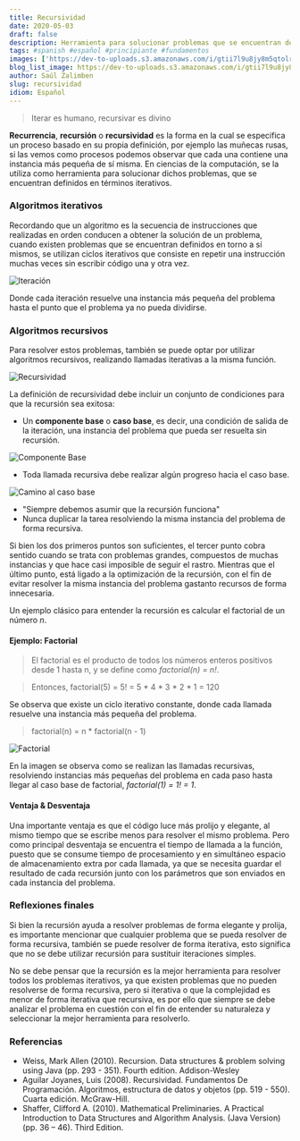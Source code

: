```yaml
---
title: Recursividad
date: 2020-05-03
draft: false
description: Herramienta para solucionar problemas que se encuentran definidos en términos iterativos.
tags: #spanish #español #principiante #fundamentos
images: ['https://dev-to-uploads.s3.amazonaws.com/i/gtii7l9u8jy8m5qtolrh.jpg']
blog_list_image: https://dev-to-uploads.s3.amazonaws.com/i/gtii7l9u8jy8m5qtolrh.jpg
author: Saúl Zalimben
slug: recursividad
idiom: Español
---
```


>
> Iterar es humano, recursivar es divino
>

**Recurrencia**, **recursión** o **recursividad** es la forma en la cual se especifica un proceso basado en su propia definición, por ejemplo las muñecas rusas, si las vemos como procesos podemos observar que cada una contiene una instancia más pequeña de sí misma.
En ciencias de la computación, se la utiliza como herramienta para solucionar dichos problemas, que se encuentran definidos en términos iterativos.

### Algoritmos iterativos

Recordando que un algoritmo es la secuencia de instrucciones que realizadas en orden conducen a obtener la solución de un problema, cuando existen problemas que se encuentran definidos en torno a sí mismos, se utilizan ciclos iterativos que consiste en repetir una instrucción muchas veces sin escribir código una y otra vez.

![Iteración](https://dev-to-uploads.s3.amazonaws.com/i/rkqm6zouu47fv8tgogx8.png)

Donde cada iteración resuelve una instancia más pequeña del problema hasta el punto que el problema ya no pueda dividirse.

### Algoritmos recursivos
Para resolver estos problemas, también se puede optar por utilizar algoritmos recursivos, realizando llamadas iterativas a la misma función.

 ![Recursividad](https://dev-to-uploads.s3.amazonaws.com/i/68ihr48kcb6qhyvc5w6e.png)

La definición de recursividad debe incluir un conjunto de condiciones para que la recursión sea exitosa:
- Un **componente base** o **caso base**, es decir, una condición de salida de la iteración, una instancia del problema que pueda ser resuelta sin recursión.

![Componente Base](https://dev-to-uploads.s3.amazonaws.com/i/8rxi0dtalsm8dx0jwfkp.png)

- Toda llamada recursiva debe realizar algún progreso hacia el caso base.

![Camino al caso base](https://dev-to-uploads.s3.amazonaws.com/i/dplzexzpbavbvgasre86.png)

- "Siempre debemos asumir que la recursión funciona"
- Nunca duplicar la tarea resolviendo la misma instancia del problema de forma recursiva.

Si bien los dos primeros puntos son suficientes, el tercer punto cobra sentido cuando se trata con problemas grandes, compuestos de muchas instancias y que hace casi imposible de seguir el rastro. 
Mientras que el último punto, está ligado a la optimización de la recursión, con el fin de evitar resolver la misma instancia del problema gastanto recursos de forma innecesaria. 

Un ejemplo clásico para entender la recursión es calcular el factorial de un número *n*. 

#### Ejemplo: Factorial

> El factorial es el producto de todos los números enteros positivos desde 1 hasta n, y se define como *factorial(n) = n!*. 

> Entonces, factorial(5) = 5! = 5 * 4 * 3 * 2 * 1 = 120

Se observa que existe un ciclo iterativo constante, donde cada llamada resuelve una instancia más pequeña del problema.

> factorial(n) = n * factorial(n - 1)

![Factorial](https://dev-to-uploads.s3.amazonaws.com/i/k4ofjzxixq6gut765evq.png)

En la imagen se observa como se realizan las llamadas recursivas, resolviendo instancias más pequeñas del problema en cada paso hasta llegar al caso base de factorial, *factorial(1) = 1! = 1*.

#### Ventaja & Desventaja
Una importante ventaja es que el código luce más prolijo y elegante, al mismo tiempo que se escribe menos para resolver el mismo problema.
Pero como principal desventaja se encuentra el tiempo de llamada a la función, puesto que se consume tiempo de procesamiento y en simultáneo espacio de almacenamiento extra por cada llamada, ya que se necesita guardar el resultado de cada recursión junto con los parámetros que son enviados en cada instancia del problema.

### Reflexiones finales
Si bien la recursión ayuda a resolver problemas de forma elegante y prolija, es importante mencionar que cualquier problema que se pueda resolver de forma recursiva, también se puede resolver de forma iterativa, esto significa que no se debe utilizar recursión para sustituir iteraciones simples. 

No se debe pensar que la recursión es la mejor herramienta para resolver todos los problemas iterativos, ya que existen problemas que no pueden resolverse de forma recursiva, pero si iterativa o que la complejidad es menor de forma iterativa que recursiva, es por ello que siempre se debe analizar el problema en cuestión con el fin de entender su naturaleza y seleccionar la mejor herramienta para resolverlo. 

### Referencias
- Weiss, Mark Allen (2010). Recursion. Data structures & problem solving using Java (pp. 293 - 351). Fourth edition. Addison-Wesley
- Aguilar Joyanes, Luis (2008). Recursividad. Fundamentos De Programación. Algoritmos, estructura de datos y objetos (pp. 519 - 550). Cuarta edición. McGraw-Hill.
- Shaffer, Clifford A. (2010). Mathematical Preliminaries. A Practical Introduction to Data Structures and Algorithm Analysis. (Java Version) (pp. 36 – 46). Third Edition.

